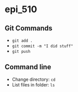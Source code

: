 # epi_510

## Git Commands
- `git add .`
- `git commit -m "I did stuff"`
- `git push`

## Command line 
- Change directory: `cd `
- List files in folder: `ls ` 


